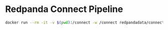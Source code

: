 # Redpanda Connect Pipeline

```bash
docker run --rm -it -v $(pwd):/connect -w /connect redpandadata/connect:4.46 run -r "resources/*.yaml"
```
